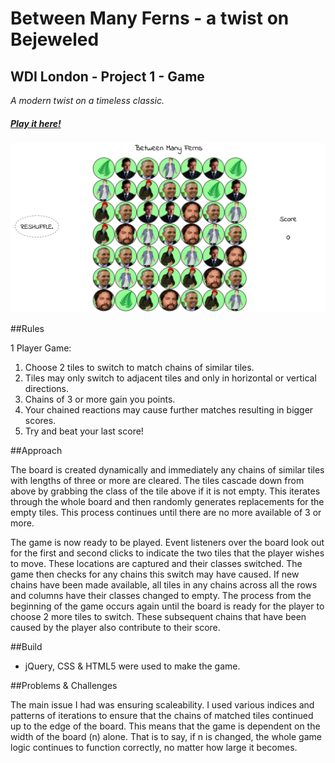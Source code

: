 # Between Many Ferns - a twist on Bejeweled

## WDI London - Project 1 - Game 

*A modern twist on a timeless classic.*

##### [Play it here!](https://secure-dawn-20517.herokuapp.com/)

![alt text](./images/project-game.png "Logo Title Text 1")

##Rules

1 Player Game:

1. Choose 2 tiles to switch to match chains of similar tiles.
2. Tiles may only switch to adjacent tiles and only in horizontal or vertical directions.
3. Chains of 3 or more gain you points.
4. Your chained reactions may cause further matches resulting in bigger scores. 
5. Try and beat your last score!

##Approach

The board is created dynamically and immediately any chains of similar tiles with lengths of three or more are cleared. The tiles cascade down from above by grabbing the class of the tile above if it is not empty. This iterates through the whole board and then randomly generates replacements for the empty tiles. This process continues until there are no more available of 3 or more.

The game is now ready to be played. Event listeners over the board look out for the first and second clicks to indicate the two tiles that the player wishes to move. These locations are captured and their classes switched. The game then checks for any chains this switch may have caused. If new chains have been made available, all tiles in any chains across all the rows and columns have their classes changed to empty. The process from the beginning of the game occurs again until the board is ready for the player to choose 2 more tiles to switch. These subsequent chains that have been caused by the player also contribute to their score. 

##Build

* jQuery, CSS & HTML5 were used to make the game.

##Problems & Challenges

The main issue I had was ensuring scaleability. I used various indices and patterns of iterations to ensure that the chains of matched tiles continued up to the edge of the board. This means that the game is dependent on the width of the board (n) alone. That is to say, if n is changed, the whole game logic continues to function correctly, no matter how large it becomes.
